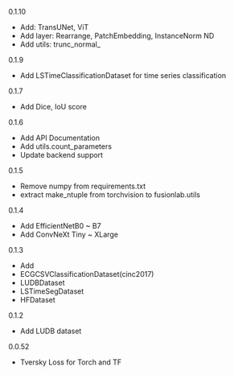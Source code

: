 0.1.10

* Add: TransUNet, ViT
* Add layer: Rearrange, PatchEmbedding, InstanceNorm ND
* Add utils: trunc_normal_

0.1.9

* Add LSTimeClassificationDataset for time series classification

0.1.7

* Add Dice, IoU score

0.1.6

* Add API Documentation
* Add utils.count_parameters
* Update backend support

0.1.5

* Remove numpy from requirements.txt
* extract make_ntuple from torchvision to fusionlab.utils

0.1.4

* Add EfficientNetB0 ~ B7
* Add ConvNeXt Tiny ~ XLarge

0.1.3

* Add 
* ECGCSVClassificationDataset(cinc2017)
* LUDBDataset
* LSTimeSegDataset
* HFDataset

0.1.2

* Add LUDB dataset


0.0.52

* Tversky Loss for Torch and TF
